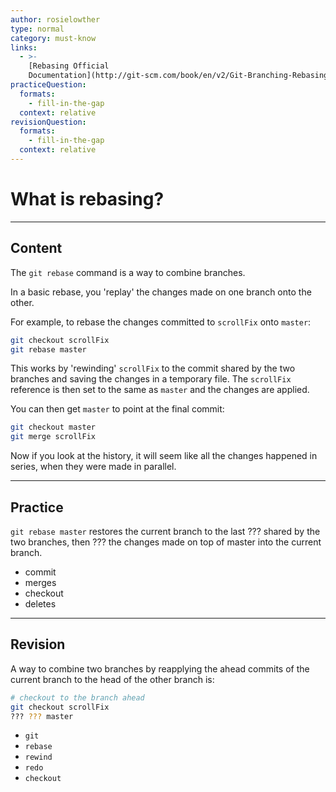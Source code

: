```yaml
---
author: rosielowther
type: normal
category: must-know
links:
  - >-
    [Rebasing Official
    Documentation](http://git-scm.com/book/en/v2/Git-Branching-Rebasing){website}
practiceQuestion:
  formats:
    - fill-in-the-gap
  context: relative
revisionQuestion:
  formats:
    - fill-in-the-gap
  context: relative
---
```


# What is rebasing?


---

## Content

The `git rebase` command is a way to combine branches.

In a basic rebase, you 'replay' the changes made on one branch onto the other.

For example, to rebase the changes committed to `scrollFix` onto `master`:

```bash
git checkout scrollFix
git rebase master
```

This works by 'rewinding' `scrollFix` to the commit shared by the two branches and saving the changes in a temporary file. The `scrollFix` reference is then set to the same as `master` and the changes are applied. 

You can then get `master` to point at the final commit:

```bash
git checkout master
git merge scrollFix
```

Now if you look at the history, it will seem like all the changes happened in series, when they were made in parallel.


---

## Practice

`git rebase master`
restores the current branch to the last ??? shared by the two branches, then ??? the changes made on top of master into the current branch.

- commit
- merges
- checkout
- deletes


---

## Revision

A way to combine two branches by reapplying the ahead commits of the current branch to the head of the other branch is:

```bash
# checkout to the branch ahead
git checkout scrollFix 
??? ??? master
```

- `git`
- `rebase`
- `rewind`
- `redo`
- `checkout`
